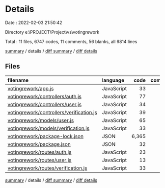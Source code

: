 # Details

Date : 2022-02-03 21:50:42

Directory e:\PROJECT\Project\vs\votingrework

Total : 11 files,  6747 codes, 11 comments, 56 blanks, all 6814 lines

[summary](results.md) / details / [diff summary](diff.md) / [diff details](diff-details.md)

## Files
| filename | language | code | comment | blank | total |
| :--- | :--- | ---: | ---: | ---: | ---: |
| [votingrework/app.js](/votingrework/app.js) | JavaScript | 33 | 6 | 7 | 46 |
| [votingrework/controllers/auth.js](/votingrework/controllers/auth.js) | JavaScript | 77 | 5 | 14 | 96 |
| [votingrework/controllers/user.js](/votingrework/controllers/user.js) | JavaScript | 34 | 0 | 4 | 38 |
| [votingrework/controllers/verification.js](/votingrework/controllers/verification.js) | JavaScript | 39 | 0 | 4 | 43 |
| [votingrework/models/user.js](/votingrework/models/user.js) | JavaScript | 65 | 0 | 6 | 71 |
| [votingrework/models/verification.js](/votingrework/models/verification.js) | JavaScript | 33 | 0 | 1 | 34 |
| [votingrework/package-lock.json](/votingrework/package-lock.json) | JSON | 6,365 | 0 | 1 | 6,366 |
| [votingrework/package.json](/votingrework/package.json) | JSON | 32 | 0 | 1 | 33 |
| [votingrework/routes/auth.js](/votingrework/routes/auth.js) | JavaScript | 23 | 0 | 5 | 28 |
| [votingrework/routes/user.js](/votingrework/routes/user.js) | JavaScript | 13 | 0 | 7 | 20 |
| [votingrework/routes/verification.js](/votingrework/routes/verification.js) | JavaScript | 33 | 0 | 6 | 39 |

[summary](results.md) / details / [diff summary](diff.md) / [diff details](diff-details.md)